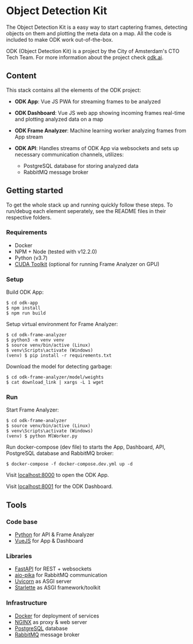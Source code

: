 # Object Detection Kit

The Object Detection Kit is a easy way to start captering frames, detecting objects on them and plotting the meta data on a map. All the code is included to make ODK work out-of-the-box.

ODK (Object Detection Kit) is a project by the City of Amsterdam's CTO Tech Team. For more information about the project check [odk.ai](http://www.odk.ai).

## Content

This stack contains all the elements of the ODK project: 

- **ODK App**: Vue JS PWA for streaming frames to be analyzed

- **ODK Dashboard**: Vue JS web app showing incoming frames real-time and plotting analyzed data on a map

- **ODK Frame Analyzer**: Machine learning worker analyzing frames from App stream

- **ODK API**: Handles streams of ODK App via websockets and sets up necessary communication channels, utilizes:
	- PostgreSQL database for storing analyzed data
	- RabbitMQ message broker

## Getting started

To get the whole stack up and running quickly follow these steps. To run/debug each element seperately, see the README files in their respective folders.

### Requirements

- Docker
- NPM + Node (tested with v12.2.0)
- Python (v3.7)
- [CUDA Toolkit](https://docs.nvidia.com/cuda/cuda-installation-guide-linux/) (optional for running Frame Analyzer on GPU)

### Setup

Build ODK App:
```
$ cd odk-app
$ npm install
$ npm run build
``` 

Setup virtual environment for Frame Analyzer:
```
$ cd odk-frame-analyzer
$ python3 -m venv venv
$ source venv/bin/active (Linux)
$ venv\Scripts\activate (Windows)
(venv) $ pip install -r requirements.txt
```

Download the model for detecting garbage:
```
$ cd odk-frame-analyzer/model/weights
$ cat download_link | xargs -L 1 wget
```

### Run

Start Frame Analyzer:
```
$ cd odk-frame-analyzer
$ source venv/bin/active (Linux)
$ venv\Scripts\activate (Windows)
(venv) $ python MlWorker.py
```

Run docker-compose (dev file) to starts the App, Dashboard, API, PostgreSQL database and RabbitMQ broker:
```
$ docker-compose -f docker-compose.dev.yml up -d
```

Visit [localhost:8000]() to open the ODK App.

Visit [localhost:8001]() for the ODK Dashboard.

## Tools


### Code base

- [Python](https://www.python.org/) for API & Frame Analyzer
- [VueJS](https://vuejs.org/) for App & Dashboard

### Libraries

- [FastAPI](https://fastapi.tiangolo.com/) for REST + websockets
- [aio-pika](https://aio-pika.readthedocs.io/en/latest/) for RabbitMQ communication
- [Uvicorn](https://www.uvicorn.org/) as ASGI server
- [Starlette](https://www.starlette.io/) as ASGI framework/toolkit

### Infrastructure

- [Docker](https://www.docker.com/) for deployment of services
- [NGINX](https://www.nginx.com/) as proxy & web server
- [PostgreSQL](https://www.postgresql.org) database
- [RabbitMQ](https://www.rabbitmq.com/) message broker